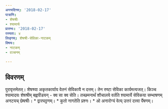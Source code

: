 ```yaml
---
अन्त्यदिनम्: '2018-02-17'
पात्राणि:
- शेषश्रीः
- श्यामार्यः
प्रारम्भः: '2018-02-17'
रस्यता: ४
लिङ्गम्: शेषश्री-सेविका-नाटकम्
विषयः:
- नाटकम्
- वञ्चनम्

---
```


## विवरणम्
पुरावृत्तमेतत्। शेषश्र्या अकृतकार्याय वेतनं सेविकायै न दत्तम्। तेन रुष्टा सेविका कार्यमत्यजत्। किञ्च श्यामादयः शेषश्रीम् बह्वपीडयन् - क्व सा क्व सेति। तच्छमनार्थं शौचालये वर्तति श्यामार्ये सेविकया सम्भाषणम् अनटयच् छेषश्रीः। * द्वारघट्टणम्। * कुतो नागतेति प्रश्नः। * ओ अनारोग्यं वेत्य् उत्तरं दत्त्वा र्पेषणम्।

